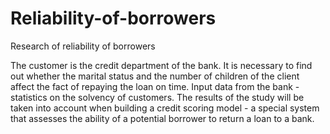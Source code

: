 # Reliability-of-borrowers
Research of reliability of borrowers

The customer is the credit department of the bank. It is necessary to find out whether the marital status and the number of children of the client affect the fact of repaying the loan on time. Input data from the bank - statistics on the solvency of customers.
The results of the study will be taken into account when building a credit scoring model - a special system that assesses the ability of a potential borrower to return a loan to a bank.
